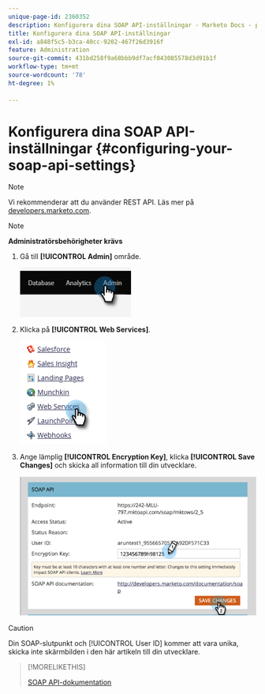 ```yaml
---
unique-page-id: 2360352
description: Konfigurera dina SOAP API-inställningar - Marketo Docs - produktdokumentation
title: Konfigurera dina SOAP API-inställningar
exl-id: a848f5c5-b3ca-40cc-9202-467f26d3916f
feature: Administration
source-git-commit: 431bd258f9a68bbb9df7acf043085578d3d91b1f
workflow-type: tm+mt
source-wordcount: '78'
ht-degree: 1%

---
```


# Konfigurera dina SOAP API-inställningar {#configuring-your-soap-api-settings}

>[!NOTE]
>
>Vi rekommenderar att du använder REST API. Läs mer på [developers.marketo.com](https://developers.marketo.com/documentation/rest/).

>[!NOTE]
>
>**Administratörsbehörigheter krävs**

1. Gå till **[!UICONTROL Admin]** område.

   ![](assets/configuring-your-soap-api-settings-1.png)

1. Klicka på **[!UICONTROL Web Services]**.

   ![](assets/configuring-your-soap-api-settings-2.png)

1. Ange lämplig **[!UICONTROL Encryption Key]**, klicka **[!UICONTROL Save Changes]** och skicka all information till din utvecklare.

   ![](assets/configuring-your-soap-api-settings-3.png)

>[!CAUTION]
>
>Din SOAP-slutpunkt och [!UICONTROL User ID] kommer att vara unika, skicka inte skärmbilden i den här artikeln till din utvecklare.

>[!MORELIKETHIS]
>
>[SOAP API-dokumentation](https://developers.marketo.com/documentation/soap/)
